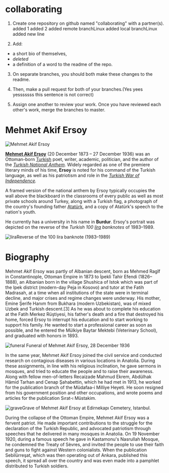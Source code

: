 # collaborating

1. Create one repository on github named "collaborating" with a partner(s).
added 1
added 2 
added remote branchLinux
added local branchLinux
added new line



2. Add:

- a short bio of themselves,
- *deleted*
- a definition of a word to the readme of the repo.


3. On separate branches, you should both make these changes to the readme.



4. Then, make a pull request for both of your branches.(Yes yees yesssssss this sentence is not correct)


5. Assign one another to review your work. Once you have reviewed each other's work, merge the branches to master.

# Mehmet Akif Ersoy

![Mehmet Akif Ersoy](https://upload.wikimedia.org/wikipedia/commons/thumb/7/7b/Mehmet_%C3%82kif_Ersoy.png/250px-Mehmet_%C3%82kif_Ersoy.png)

**[Mehmet Akif Ersoy](https://en.wikipedia.org/wiki/Ottoman_Empire)** (20 December 1873 – 27 December 1936) was an Ottoman-born [Turkish](https://en.wikipedia.org/wiki/Turkish_people) poet, writer, academic, politician, and the author of the *[Turkish National Anthem](https://en.wikipedia.org/wiki/%C4%B0stikl%C3%A2l_Mar%C5%9F%C4%B1)*. Widely regarded as one of the premiere literary minds of his time, **Ersoy** is noted for his command of the Turkish language, as well as his patriotism and role in the *[Turkish War of Independence](https://en.wikipedia.org/wiki/Turkish_War_of_Independence).*

A framed version of the national anthem by Ersoy typically occupies the wall above the blackboard in the classrooms of every public as well as most private schools around Turkey, along with a Turkish flag, a photograph of the country's founding father [Atatürk](https://en.wikipedia.org/wiki/Atat%C3%BCrk), and a copy of Atatürk's speech to the nation's youth.

He currently has a university in his name in **Burdur**. Ersoy's portrait was depicted on the reverse of the *Turkish 100 [lira](https://en.wikipedia.org/wiki/Turkish_lira) banknotes* of 1983–1989.

![lira](https://upload.wikimedia.org/wikipedia/commons/thumb/6/67/100_TL_reverse.jpg/250px-100_TL_reverse.jpg)Reverse of the 100 lira banknote (1983–1989)

# Biography

Mehmet Akif Ersoy was partly of Albanian descent, born as Mehmed Ragîf in Constantinople, Ottoman Empire in 1873 to İpekli Tahir Efendi (1826–1888), an Albanian born in the village Shushica of Istok which was part of the Ipek district (modern-day Peja in Kosovo) and tutor at the Fatih Madrasah, at a time when all institutions of the state were in terminal decline, and major crises and regime changes were underway. His mother, Emine Şerife Hanım from Bukhara (modern Uzbekistan), was of mixed Uzbek and Turkish descent.[3] As he was about to complete his education at the Fatih Merkez Rüştiyesi, his father's death and a fire that destroyed his home, forced Ersoy to interrupt his education and to start working to support his family. He wanted to start a professional career as soon as possible, and he entered the Mülkiye Baytar Mektebi (Veterinary School), and graduated with honors in 1893.

![funeral](https://upload.wikimedia.org/wikipedia/commons/thumb/f/fa/Funeral_of_Mehmet_Akif_Ersoy.jpg/210px-Funeral_of_Mehmet_Akif_Ersoy.jpg) Funeral of Mehmet Akif Ersoy, 28 December 1936




In the same year, Mehmet Akif Ersoy joined the civil service and conducted research on contagious diseases in various locations in Anatolia. During these assignments, in line with his religious inclination, he gave sermons in mosques, and tried to educate the people and to raise their awareness. Along with fellow men-of-letters Recaizade Mahmud Ekrem, Abdülhak Hâmid Tarhan and Cenap Şahabettin, which he had met in 1913, he worked for the publication branch of the Müdafaa-i Milliye Heyeti. He soon resigned from his government position and other occupations, and wrote poems and articles for the publication Sırat-ı Müstakim.

![grave](https://upload.wikimedia.org/wikipedia/commons/thumb/3/34/MehmetAkifErsoy.jpg/170px-MehmetAkifErsoy.jpg)Grave of Mehmet Akif Ersoy at Edirnekapı Cemetery, Istanbul.

During the collapse of the Ottoman Empire, Mehmet Akif Ersoy was a fervent patriot. He made important contributions to the struggle for the declaration of the Turkish Republic, and advocated patriotism through speeches that he delivered in many mosques in Anatolia. On 19 November 1920, during a famous speech he gave in Kastamonu's Nasrullah Mosque, he condemned the Treaty of Sèvres, and invited the people to use their faith and guns to fight against Western colonialists. When the publication Sebilürreşat, which was then operating out of Ankara, published this speech, it spread all over the country and was even made into a pamphlet distributed to Turkish soldiers.
